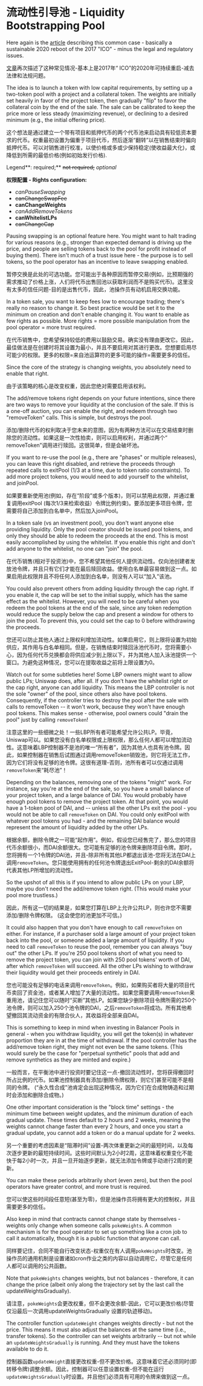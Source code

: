 # 流动性引导池 - Liquidity Bootstrapping Pool

Here again is the [article](https://balancer.finance/2020/03/04/building-liquidity-into-token-distribution/) describing this common case - basically a sustainable 2020 reboot of the 2017 "ICO" - minus the legal and regulatory issues.

[文章](https://balancer.finance/2020/03/04/building-liquidity-into-token-distribution/)再次描述了这种常见情况-基本上是2017年“ ICO”的2020年可持续重启-减去法律和法规问题。

The idea is to launch a token with low capital requirements, by setting up a two-token pool with a project and a collateral token. The weights are initially set heavily in favor of the project token, then gradually "flip" to favor the collateral coin by the end of the sale. The sale can be calibrated to keep the price more or less steady \(maximizing revenue\), or declining to a desired minimum \(e.g., the initial offering price\).

这个想法是通过建立一个带有项目和抵押代币的两个代币池来启动具有较低资本要求的代币。权重最初设置为偏重于项目代币，然后逐渐“翻转”以在销售结束时偏向抵押代币。可以对销售进行校准，以使价格或多或少保持稳定\(使收益最大化\)，或降低到所需的最低价格\(例如初始发行价格\).

Legend**: required;** ~~not required;~~ _optional_

**权限配置 - Rights configuration:**

* _canPauseSwapping_
* ~~canChangeSwapFee~~
* **canChangeWeights**
* _canAddRemoveTokens_
* **canWhitelistLPs**
* ~~canChangeCap~~

Pausing swapping is an optional feature here. You might want to halt trading for various reasons \(e.g., stronger than expected demand is driving up the price, and people are selling tokens back to the pool for profit instead of buying them\). There isn't much of a trust issue here - the purpose is to sell tokens, so the pool operator has an incentive to leave swapping enabled.

暂停交换是此处的可选功能。您可能出于各种原因而暂停交易(例如，比预期强的需求推动了价格上涨，人们将代币出售回池以获取利润而不是购买代币\)。这里没有太多的信任问题-目的是出售代币，因此，池操作员有动机启用交换功能。

In a token sale, you want to keep fees low to encourage trading; there's really no reason to change it. So best practice would be set it to the minimum on creation and don't enable changing it. You want to enable as few rights as possible. More rights = more possible manipulation from the pool operator = more trust required.

在代币销售中，您希望保持较低的费用以鼓励交易。确实没有理由更改它。因此，最佳做法是在创建时将其设置为最小，并且不要启用对其进行更改。您想要启用尽可能少的权限。更多的权限=来自池运算符的更多可能的操作=需要更多的信任。

Since the core of the strategy is changing weights, you absolutely need to enable that right.

由于该策略的核心是改变权重，因此您绝对需要启用该权利。

The add/remove tokens right depends on your future intentions, since there are two ways to remove your liquidity at the conclusion of the sale. If this is a one-off auction, you can enable the right, and redeem through two "removeToken" calls. This is simple, but destroys the pool.

添加/删除代币的权利取决于您未来的意图，因为有两种方法可以在交易结束时删除您的流动性。如果这是一次性拍卖，则可以启用权利，并通过两个“ removeToken”调用进行赎回。这很简单，但是会破坏池。

If you want to re-use the pool \(e.g., there are "phases" or multiple releases\), you can leave this right disabled, and retrieve the proceeds through repeated calls to exitPool \(1/3 at a time, due to token ratio constraints\). To add more project tokens, you would need to add yourself to the whitelist, and joinPool.

如果要重新使用池\(例如，存在“阶段”或多个版本\)，则可以禁用此权限，并通过重复调用exitPool \(每次1/3来检索收益）令牌比例约束\)。要添加更多项目令牌，您需要将自己添加到白名单中，然后加入joinPool。

In a token sale \(vs an investment pool\), you don't want anyone else providing liquidity. Only the pool creator should be issued pool tokens, and only they should be able to redeem the proceeds at the end. This is most easily accomplished by using the whitelist. If you enable this right and don't add anyone to the whitelist, no one can "join" the pool.

在代币销售\(相对于投资池\)中，您不希望其他任何人提供流动性。仅向池创建者发放池令牌，并且只有它们才能在最后赎回收益。使用白名单最容易做到这一点。如果启用此权限并且不将任何人添加到白名单，则没有人可以“加入”该池。

You could also prevent others from adding liquidity through the cap right. If you enable it, the cap will be set to the initial supply, which has the same effect as the whitelist. However, you will need to be careful when you redeem the pool tokens at the end of the sale, since any token redemption would reduce the supply below the cap and present a window for others to join the pool. To prevent this, you could set the cap to 0 before withdrawing the proceeds.

您还可以防止其他人通过上限权利增加流动性。如果启用它，则上限将设置为初始供应，其作用与白名单相同。但是，在销售结束时赎回泳池代币时，您将需要小心，因为任何代币兑换都会将供应减少到上限以下，并为其他人加入泳池提供一个窗口。为避免这种情况，您可以在提取收益之前将上限设置为0。

Watch out for some subtleties here! Some LBP owners might want to allow public LPs; Uniswap does, after all. If you don't have the whitelist right or the cap right, anyone can add liquidity. This means the LBP controller is not the sole "owner" of the pool, since others also have pool tokens. Consequently, if the controller tries to destroy the pool after the sale with calls to removeToken -- it won't work, because they won't have enough pool tokens. This makes sense - otherwise, pool owners could "drain the pool" just by calling `removeToken`!

注意这里的一些细微之处！一些LBP所有者可能希望允许公共LP。毕竟，Uniswap可以。如果您没有白名单权限或上限权限，那么任何人都可以增加流动性。这意味着LBP控制器不是池的唯一“所有者”，因为其他人也具有池令牌。因此，如果控制器在销售后试图通过调用removeToken销毁池，则它将无法工作，因为它们将没有足够的池令牌。这很有道理-否则，池所有者可以仅通过调用`removeToken`来“耗尽池”！

Depending on the balances, removing one of the tokens "might" work. For instance, say you're at the end of the sale, so you have a small balance of your project token, and a large balance of DAI. You would probably have enough pool tokens to remove the project token. At that point, you would have a 1-token pool of DAI, and -- unless all the other LPs exit the pool - you would not be able to call `removeToken` on DAI. You could only exitPool with whatever pool tokens you had - and the remaining DAI balance would represent the amount of liquidity added by the other LPs.

根据余额，删除令牌之一可能“起作用”。例如，假设您已经售完了，那么您的项目代币余额很小，而DAI余额很大。您可能有足够的池令牌来删除项目令牌。那时，您将拥有一个1令牌的DAI池，并且-除非所有其他LP都退出该池-您将无法在DAI上调用`removeToken`。您只能使用拥有的任何池令牌退出ExitPool-剩余的DAI余额将代表其他LP所增加的流动性。

So the upshot of all this is if you intend to allow public LPs on your LBP, maybe you don't need the add/remove token right. \(This would make your pool more trustless.\)

因此，所有这一切的结果是，如果您打算在LBP上允许公共LP，则也许您不需要添加/删除令牌权限。 \(这会使您的池更加不可信。\)

It could also happen that you don't have enough to call `removeToken` on either. For instance, if a purchaser sold a large amount of your project token back into the pool, or someone added a large amount of liquidity. If you need to call `removeToken` to reuse the pool, remember you can always "buy out" the other LPs. If you're 250 pool tokens short of what you need to remove the project token, you can join with 250 pool tokens' worth of DAI, after which `removeToken` will succeed. All the other LPs wishing to withdraw their liquidity would get their proceeds entirely in DAI.

您也可能没有足够的电话来调用`removeToken`。例如，如果购买者将大量的项目代币卖回了资金池，或者某人增加了大量的流动性。如果您需要调用`removeToken`来重用池，请记住您可以随时“买断”其他LP。如果您缺少删除项目令牌所需的250个池令牌，则可以加入250个池令牌的DAI，之后`removeToken`将成功。所有其他希望撤回其流动资金的有限合伙人，其收益将全部来自DAI。

This is something to keep in mind when investing in Balancer Pools in general - when you withdraw liquidity, you will get the token\(s\) in whatever proportion they are in at the time of withdrawal. If the pool controller has the add/remove token right, they might not even be the same tokens. \(This would surely be the case for "perpetual synthetic" pools that add and remove synthetics as they are minted and expire.\)

一般而言，在平衡池中进行投资时要记住这一点-撤回流动性时，您将获得撤回时所占比例的代币。如果池控制器具有添加/删除令牌权限，则它们甚至可能不是相同的令牌。 \(“永久性合成”池肯定会出现这种情况，因为它们在合成物铸造和过期时会添加和删除合成物。\)

One other important consideration is the "block time" settings - the minimum time between weight updates, and the minimum duration of each gradual update. These times default to 2 hours and 2 weeks, meaning the weights cannot change faster than every 2 hours, and once you start a gradual update, you cannot add a token or do a manual update for 2 weeks.

另一个重要的考虑因素是“阻滞时间”设置-两次体重更新之间的最短时间，以及每次逐步更新的最短持续时间。这些时间默认为2小时2周，这意味着权重变化不能快于每2小时一次，并且一旦开始逐步更新，就无法添加令牌或手动进行2周的更新。

You can make these periods arbitrarily short \(even zero\), but then the pool operators have greater control, and more trust is required.

您可以使这些时间段任意短\(甚至为零\)，但是池操作员将拥有更大的控制权，并且需要更多的信任。

Also keep in mind that contracts cannot change state by themselves - weights only change when someone calls `pokeWeights`. A common mechanism is for the pool operator to set up something like a cron job to call it automatically, though it is a public function that anyone can call.

同样要记住，合同不能自行改变状态-权重仅在有人调用`pokeWeights`时改变。池操作员的通用机制是设置诸如cron作业之类的内容以自动调用它，尽管它是任何人都可以调用的公共函数。

Note that `pokeWeights` changes weights, but not balances - therefore, it can change the price \(albeit only along the trajectory set by the last call the updateWeightsGradually\).

请注意，`pokeWeights`会更改权重，但不会更改余额-因此，它可以更改价格\(尽管仅沿最后一次调用updateWeightsGradually 设置的轨迹移动)。

The controller function `updateWeight` changes weights directly - but not the price. This means it must also adjust the balances at the same time \(i.e., transfer tokens\). So the controller can set weights arbitrarily -- but not while an `updateWeightsGradually` is running. And they must have the tokens available to do it.

控制器函数`updateWeight`直接更改权重-但不更改价格。这意味着它还必须同时\(即转移令牌\)调整余额。因此，控制器可以任意设置权重-但不能在运行`updateWeightsGradually`时设置。并且他们必须具有可用的令牌来做到这一点。